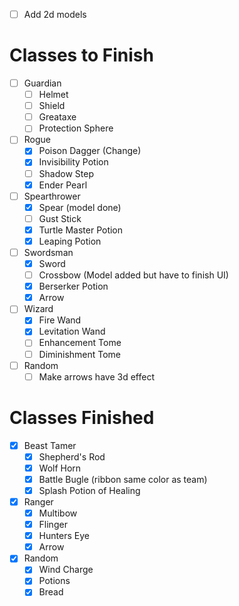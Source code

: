 - [ ] Add 2d models

# Classes to Finish
- [ ] Guardian
    - [ ] Helmet
    - [ ] Shield
    - [ ] Greataxe
    - [ ] Protection Sphere
- [ ] Rogue
    - [x] Poison Dagger (Change)
    - [x] Invisibility Potion
    - [ ] Shadow Step
    - [x] Ender Pearl
- [ ] Spearthrower
    - [x] Spear (model done)
    - [ ] Gust Stick
    - [x] Turtle Master Potion
    - [x] Leaping Potion
- [ ] Swordsman
    - [x] Sword
    - [ ] Crossbow (Model added but have to finish UI)
    - [x] Berserker Potion
    - [x] Arrow
- [ ] Wizard
    - [x] Fire Wand
    - [x] Levitation Wand
    - [ ] Enhancement Tome
    - [ ] Diminishment Tome

- [ ] Random
    - [ ] Make arrows have 3d effect

# Classes Finished
- [x] Beast Tamer
    - [x] Shepherd's Rod
    - [x] Wolf Horn 
    - [x] Battle Bugle (ribbon same color as team)
    - [x] Splash Potion of Healing
- [x] Ranger
    - [x] Multibow
    - [x] Flinger
    - [x] Hunters Eye
    - [x] Arrow

- [x] Random
    - [x] Wind Charge
    - [x] Potions 
    - [x] Bread